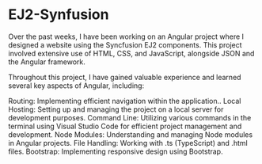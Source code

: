 # EJ2-Synfusion
Over the past weeks, I have been working on an Angular project where I designed a website using the Syncfusion EJ2 components. This project involved extensive use of HTML, CSS, and JavaScript, alongside JSON and the Angular framework.

Throughout this project, I have gained valuable experience and learned several key aspects of Angular, including:

Routing: Implementing efficient navigation within the application..
Local Hosting: Setting up and managing the project on a local server for development purposes.
Command Line: Utilizing various commands in the terminal using Visual Studio Code for efficient project management and development.
Node Modules: Understanding and managing Node modules in Angular projects.
File Handling: Working with .ts (TypeScript) and .html files.
Bootstrap: Implementing responsive design using Bootstrap.
